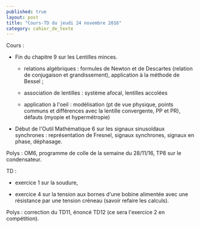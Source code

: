 ```yaml
---
published: true
layout: post
title: "Cours-TD du jeudi 24 novembre 2016"
category: cahier_de_texte
---
```

Cours : 

- Fin du chapitre 9 sur les Lentilles minces.

   - relations algébriques : formules de Newton et de Descartes (relation de conjugaison et grandissement), application à la méthode de Bessel ;

   - association de lentilles : système afocal, lentilles accolées

   - application à l'oeil : modélisation (pt de vue physique, points communs et différences avec la lentille convergente, PP et PR), défauts (myopie et hypermétropie)

- Début de l'Outil Mathématique 6 sur les signaux sinusoïdaux synchrones : représentation de Fresnel, signaux synchrones, signaux en phase, déphasage. 

Polys : OM6, programme de colle de la semaine du 28/11/16, TP8 sur le condensateur.

TD : 

- exercice 1 sur la soudure,

- exercice 4 sur la tension aux bornes d'une bobine alimentée avec une résistance par une tension créneau (savoir refaire les calculs).

Polys : correction du TD11, énoncé TD12 (ce sera l'exercice 2 en compétition).






